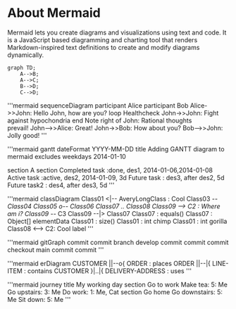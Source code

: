 # About Mermaid
Mermaid lets you create diagrams and visualizations using text and code.
It is a JavaScript based diagramming and charting tool that renders Markdown-inspired text definitions to create and modify diagrams dynamically.

```mermaid
graph TD;
    A-->B;
    A-->C;
    B-->D;
    C-->D;
```

'''mermaid
sequenceDiagram
    participant Alice
    participant Bob
    Alice->>John: Hello John, how are you?
    loop Healthcheck
        John->>John: Fight against hypochondria
    end
    Note right of John: Rational thoughts <br/>prevail!
    John-->>Alice: Great!
    John->>Bob: How about you?
    Bob-->>John: Jolly good!
'''

'''mermaid
gantt
dateFormat  YYYY-MM-DD
title Adding GANTT diagram to mermaid
excludes weekdays 2014-01-10

section A section
Completed task            :done,    des1, 2014-01-06,2014-01-08
Active task               :active,  des2, 2014-01-09, 3d
Future task               :         des3, after des2, 5d
Future task2               :         des4, after des3, 5d
'''

'''mermaid
classDiagram
Class01 <|-- AveryLongClass : Cool
Class03 *-- Class04
Class05 o-- Class06
Class07 .. Class08
Class09 --> C2 : Where am i?
Class09 --* C3
Class09 --|> Class07
Class07 : equals()
Class07 : Object[] elementData
Class01 : size()
Class01 : int chimp
Class01 : int gorilla
Class08 <--> C2: Cool label
'''

'''mermaid
    gitGraph
       commit
       commit
       branch develop
       commit
       commit
       commit
       checkout main
       commit
       commit
'''

'''mermaid
erDiagram
    CUSTOMER ||--o{ ORDER : places
    ORDER ||--|{ LINE-ITEM : contains
    CUSTOMER }|..|{ DELIVERY-ADDRESS : uses
'''

'''mermaid
journey
    title My working day
    section Go to work
      Make tea: 5: Me
      Go upstairs: 3: Me
      Do work: 1: Me, Cat
    section Go home
      Go downstairs: 5: Me
      Sit down: 5: Me
'''
